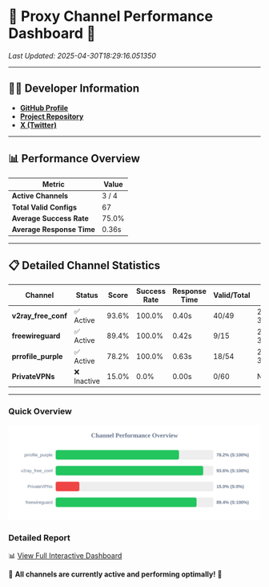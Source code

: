 # 🌟 Proxy Channel Performance Dashboard 🌟

_Last Updated: 2025-04-30T18:29:16.051350_

---

## 👩‍💻 Developer Information

- **[GitHub Profile](https://github.com/4n0nymou3)**  
- **[Project Repository](https://github.com/4n0nymou3/multi-proxy-config-fetcher)**  
- **[X (Twitter)](https://x.com/4n0nymou3)**  

---

## 📊 Performance Overview

| Metric                | Value       |
|-----------------------|-------------|
| **Active Channels**   | 3 / 4       |
| **Total Valid Configs** | 67          |
| **Average Success Rate** | 75.0%      |
| **Average Response Time** | 0.36s       |

---

## 📋 Detailed Channel Statistics

| Channel          | Status     | Score  | Success Rate | Response Time | Valid/Total | Last Success               |
|------------------|------------|--------|--------------|---------------|-------------|----------------------------|
| **v2ray_free_conf**  | ✅ Active  | 93.6%  | 100.0% | 0.40s         | 40/49       | 2025-04-30T18:29:04.371887 |
| **freewireguard**  | ✅ Active  | 89.4%  | 100.0% | 0.42s         | 9/15       | 2025-04-30T18:29:16.050060 |
| **prrofile_purple**  | ✅ Active  | 78.2%  | 100.0% | 0.63s         | 18/54       | 2025-04-30T18:29:03.890579 |
| **PrivateVPNs**  | ❌ Inactive  | 15.0%  | 0.0% | 0.00s         | 0/60       | None |

---

### Quick Overview
<div align="center">
  <a href="https://raw.githubusercontent.com/nullluser/NullRepo/refs/heads/main/assets/channel_stats_chart.svg">
    <img src="https://raw.githubusercontent.com/nullluser/NullRepo/refs/heads/main/assets/channel_stats_chart.svg" alt="Source Performance Statistics" width="800">
  </a>
</div>

### Detailed Report
📊 [View Full Interactive Dashboard](https://htmlpreview.github.io/?https://github.com/nullluser/NullRepo/blob/main/assets/performance_report.html)

🎉 **All channels are currently active and performing optimally!** 🎉

